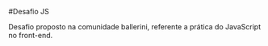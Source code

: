 #Desafio JS

Desafio proposto na comunidade ballerini, referente a prática do JavaScript no front-end.
